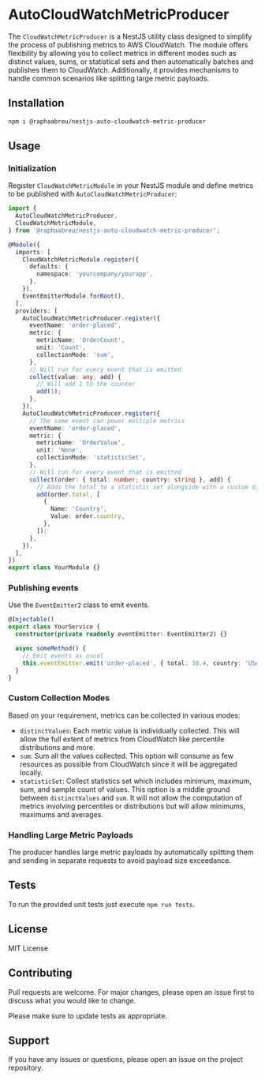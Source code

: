 # AutoCloudWatchMetricProducer

The `CloudWatchMetricProducer` is a NestJS utility class designed to simplify the process of publishing metrics to AWS CloudWatch. The module offers flexibility by allowing you to collect metrics in different modes such as distinct values, sums, or statistical sets and then automatically batches and publishes them to CloudWatch. Additionally, it provides mechanisms to handle common scenarios like splitting large metric payloads.

## Installation

```bash
npm i @raphaabreu/nestjs-auto-cloudwatch-metric-producer
```

## Usage

### Initialization

Register `CloudWatchMetricModule` in your NestJS module and define metrics to be published with `AutoCloudWatchMetricProducer`:

```typescript
import {
  AutoCloudWatchMetricProducer,
  CloudWatchMetricModule,
} from '@raphaabreu/nestjs-auto-cloudwatch-metric-producer';

@Module({
  imports: [
    CloudWatchMetricModule.register({
      defaults: {
        namespace: 'yourcompany/yourapp',
      },
    }),
    EventEmitterModule.forRoot(),
  ],
  providers: [
    AutoCloudWatchMetricProducer.register({
      eventName: 'order-placed',
      metric: {
        metricName: 'OrderCount',
        unit: 'Count',
        collectionMode: 'sum',
      },
      // Will run for every event that is emitted
      collect(value: any, add) {
        // Will add 1 to the counter
        add(1);
      },
    }),
    AutoCloudWatchMetricProducer.register({
      // The same event can power multiple metrics
      eventName: 'order-placed',
      metric: {
        metricName: 'OrderValue',
        unit: 'None',
        collectionMode: 'statisticSet',
      },
      // Will run for every event that is emitted
      collect(order: { total: number; country: string }, add) {
        // Adds the total to a statistic set alongside with a custom dimension to split the data by country.
        add(order.total, [
          {
            Name: 'Country',
            Value: order.country,
          },
        ]);
      },
    }),
  ],
})
export class YourModule {}
```

### Publishing events

Use the `EventEmitter2` class to emit events.

```typescript
@Injectable()
export class YourService {
  constructor(private readonly eventEmitter: EventEmitter2) {}

  async someMethod() {
    // Emit events as usual
    this.eventEmitter.emit('order-placed', { total: 10.4, country: 'USA' });
  }
}
```

### Custom Collection Modes

Based on your requirement, metrics can be collected in various modes:

- `distinctValues`: Each metric value is individually collected. This will allow the full extent of metrics from CloudWatch like percentile distributions and more.
- `sum`: Sum all the values collected. This option will consume as few resources as possible from CloudWatch since it will be aggregated locally.
- `statisticSet`: Collect statistics set which includes minimum, maximum, sum, and sample count of values. This option is a middle ground between `distinctValues` and `sum`. It will not allow the computation of metrics involving percentiles or distributions but will allow minimums, maximums and averages.

### Handling Large Metric Payloads

The producer handles large metric payloads by automatically splitting them and sending in separate requests to avoid payload size exceedance.

## Tests

To run the provided unit tests just execute `npm run tests`.

## License

MIT License

## Contributing

Pull requests are welcome. For major changes, please open an issue first to discuss what you would like to change.

Please make sure to update tests as appropriate.

## Support

If you have any issues or questions, please open an issue on the project repository.

